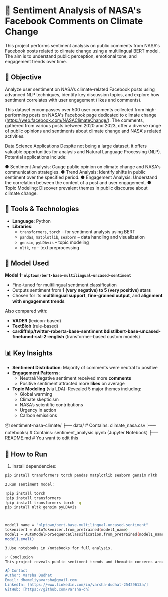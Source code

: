 # 🚀 Sentiment Analysis of NASA's Facebook Comments on Climate Change

This project performs sentiment analysis on public comments from NASA's Facebook posts related to climate change using a multilingual BERT model. The aim is to understand public perception, emotional tone, and engagement trends over time.

## 📌 Objective
Analyze user sentiment on NASA’s climate-related Facebook posts using advanced NLP techniques, identify key discussion topics, and explore how sentiment correlates with user engagement (likes and comments).


This dataset encompasses over 500 user comments collected from high-performing
posts on NASA's Facebook page dedicated to climate change
(https://web.facebook.com/NASAClimateChange/). The comments, gathered from
various posts between 2020 and 2023, offer a diverse range of public opinions and
sentiments about climate change and NASA's related activities.

Data Science Applications
Despite not being a large dataset, it offers valuable opportunities for analysis and
Natural Language Processing (NLP). Potential applications include:

● Sentiment Analysis: Gauge public opinion on climate change and NASA's
communication strategies.
● Trend Analysis: Identify shifts in public sentiment over the specified period.
● Engagement Analysis: Understand the correlation between the content of a
post and user engagement.
● Topic Modeling: Discover prevalent themes in public discourse about climate
change.

## 🧰 Tools & Technologies

- **Language**: Python  
- **Libraries**:
  - `transformers`, `torch` – for sentiment analysis using BERT
  - `pandas`, `matplotlib`, `seaborn` – data handling and visualization
  - `gensim`, `pyLDAvis` – topic modeling
  - `nltk`, `re` – text preprocessing
## 🧠 Model Used

**Model 1: `nlptown/bert-base-multilingual-uncased-sentiment`**  
- Fine-tuned for multilingual sentiment classification  
- Outputs sentiment from **1 (very negative) to 5 (very positive) stars**  
- Chosen for its **multilingual support**, **fine-grained output**, and **alignment with engagement trends**

Also compared with:
- **VADER** (lexicon-based)
- **TextBlob** (rule-based)
- **cardiffnlp/twitter-roberta-base-sentiment &distilbert-base-uncased-finetuned-sst-2-english** (transformer-based custom models)

## 📊 Key Insights

- **Sentiment Distribution**: Majority of comments were neutral to positive  
- **Engagement Patterns**:
  - Neutral/Negative sentiment received more **comments**
  - Positive sentiment attracted more **likes** on average
- **Topic Modeling** (via LDA): Revealed 5 major themes including:
  - Global warming
  - Climate skepticism
  - NASA’s scientific contributions
  - Urgency in action
  - Carbon emissions

📦 sentiment-nasa-climate/
├── data/          # Contains: climate_nasa.csv
├── notebooks/     # Contains: sentiment_analysis.ipynb (Jupyter Notebook)
├── README.md      # You want to edit this

## 📌 How to Run

1. Install dependencies:

```bash
pip install transformers torch pandas matplotlib seaborn gensim nltk

2.Run sentiment model:

!pip install torch
!pip install transformers
!pip install transformers torch -q
pip install nltk gensim pyLDAvis



model1_name = "nlptown/bert-base-multilingual-uncased-sentiment"
tokenizer1 = AutoTokenizer.from_pretrained(model1_name)
model1 = AutoModelForSequenceClassification.from_pretrained(model1_name)
model1.eval()

3.Use notebooks in /notebooks for full analysis.

✅ Conclusion
This project reveals public sentiment trends and thematic concerns around climate change as discussed on NASA's Facebook page. The multilingual BERT model helped capture nuanced sentiment in a diverse, global dataset.

📬 Contact
Author: Varsha Dudhat
Email: dhameliyavarsha@gmail.com
LinkedIn: [https://www.linkedin.com/in/varsha-dudhat-25429613a/]
GitHub: [https://github.com/Varsha-dh]



